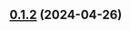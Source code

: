 ## [0.1.2](https://github.com/painfulexistence/create-create-x/compare/v0.1.1...v0.1.2) (2024-04-26)
